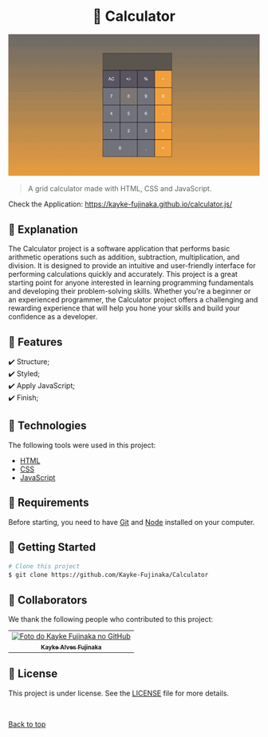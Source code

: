 <h1 align="center">🧮 Calculator</h1>

<img src="./assets/img/gif.gif" alt="Gif do Teste">

>  A grid calculator made with HTML, CSS and JavaScript.

Check the Application: https://kayke-fujinaka.github.io/calculator.js/

## :page_facing_up: Explanation

The Calculator project is a software application that performs basic arithmetic operations such as addition, subtraction, multiplication, and division. It is designed to provide an intuitive and user-friendly interface for performing calculations quickly and accurately. This project is a great starting point for anyone interested in learning programming fundamentals and developing their problem-solving skills. Whether you're a beginner or an experienced programmer, the Calculator project offers a challenging and rewarding experience that will help you hone your skills and build your confidence as a developer.

## :dart: Features ##

:heavy_check_mark: Structure;\
:heavy_check_mark: Styled;\
:heavy_check_mark: Apply JavaScript;\
:heavy_check_mark: Finish;

## :rocket: Technologies ##

The following tools were used in this project:

- [HTML](https://developer.mozilla.org/pt-BR/docs/Web/HTML/Element/html/)  
- [CSS](https://developer.mozilla.org/pt-BR/docs/Web/CSS)  
- [JavaScript](https://developer.mozilla.org/pt-BR/docs/Web/JavaScript) 

## :closed_book: Requirements ##

Before starting, you need to have [Git](https://git-scm.com) and [Node](https://nodejs.org/en/) installed on your computer.

## :checkered_flag: Getting Started ##

```bash
# Clone this project
$ git clone https://github.com/Kayke-Fujinaka/Calculator
```

## 🤝 Collaborators

We thank the following people who contributed to this project:

<table>
  <tr>
    <td align="center">
      <a href="#">
        <img src="https://avatars.githubusercontent.com/u/98772000?s=400&u=80de9af672be7f75cc7a546838552cf63d5b82fe&v=4" width="140px;" alt="Foto do Kayke Fujinaka no GitHub"/><br>
        <sub>
          <b>Kayke Alves Fujinaka</b>
        </sub>
      </a>
    </td>
  </tr>
</table>

## 📝 License

This project is under license. See the [LICENSE](LICENSE.md) file for more details.

&#xa0;

<a href="#top">Back to top</a>

